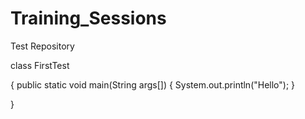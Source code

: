 # Training_Sessions
Test Repository

class FirstTest

{
public static void main(String args[])
{
	System.out.println("Hello");
}


}
